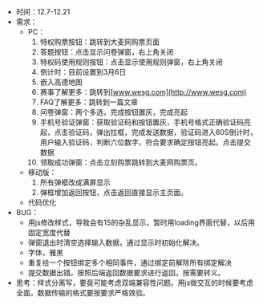 - 时间：12.7-12.21
- 需求：
  - PC：
    1. 特权购票按钮：跳转到大麦网购票页面
    2. 答题按钮：点击显示问卷弹窗，右上角关闭
    3. 特权码使用规则按钮：点击显示使用规则弹窗，右上角关闭
    4. 倒计时：目前设置到3月6日
    5. 嵌入高德地图
    6. 赛事了解更多：跳转到[www.wesg.com](http://www.wesg.com)
    7. FAQ了解更多：跳转到一篇文章
    8. 问卷弹窗：两个多选，完成按钮置灰，完成亮起
    9. 手机号验证弹窗：获取验证码和按钮置灰，手机号格式正确验证码亮起，点击验证码，弹出拉框，完成发送数据，验证码进入60S倒计时，用户输入验证码，判断六位数字，符合要求确定按钮亮起。点击提交数据
    10. 领取成功弹窗：点击立刻购票跳转到大麦网购票页。
  - 移动版：
    1. 所有弹框改成满屏显示
    2. 弹框增加返回按钮，点击返回直接显示主页面。
  - 代码优化
- BUG：
  - 用js修改样式，导致会有1S的杂乱显示，暂时用loading界面代替，以后用固定宽度代替
  - 弹窗退出时清空选择输入数据，通过显示时初始化解决。
  - 字体，雅黑
  - 重复给一个按钮绑定多个相同事件，通过绑定前解除所有绑定解决
  - 提交数据出错。按照后端返回数据要求进行返回，按需要转义。
- 思考：样式分离写，要竟可能考虑双端兼容性问题。用js做交互的时候要考虑全面。数据传输的格式要按要求严格效验。
